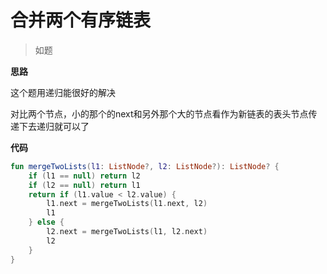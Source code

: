 # 合并两个有序链表

> 如题

**思路**

这个题用递归能很好的解决

对比两个节点，小的那个的next和另外那个大的节点看作为新链表的表头节点传递下去递归就可以了

**代码**

```kotlin
fun mergeTwoLists(l1: ListNode?, l2: ListNode?): ListNode? {
    if (l1 == null) return l2
    if (l2 == null) return l1
    return if (l1.value < l2.value) {
        l1.next = mergeTwoLists(l1.next, l2)
        l1
    } else {
        l2.next = mergeTwoLists(l1, l2.next)
        l2
    }
}
```

